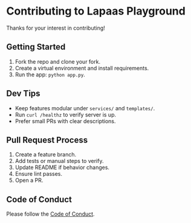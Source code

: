 # Contributing to Lapaas Playground

Thanks for your interest in contributing!

## Getting Started
1. Fork the repo and clone your fork.
2. Create a virtual environment and install requirements.
3. Run the app: `python app.py`.

## Dev Tips
- Keep features modular under `services/` and `templates/`.
- Run `curl /healthz` to verify server is up.
- Prefer small PRs with clear descriptions.

## Pull Request Process
1. Create a feature branch.
2. Add tests or manual steps to verify.
3. Update README if behavior changes.
4. Ensure lint passes.
5. Open a PR.

## Code of Conduct
Please follow the [Code of Conduct](CODE_OF_CONDUCT.md).
